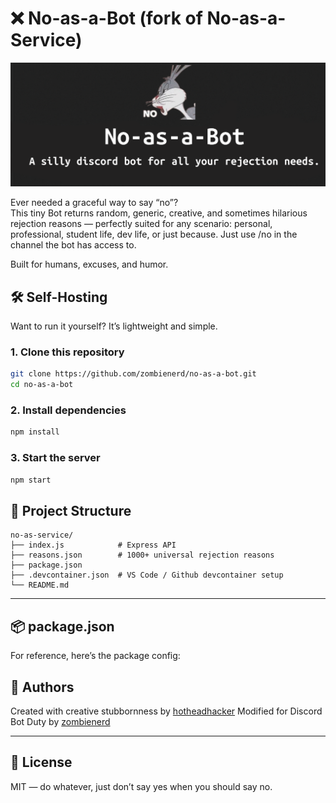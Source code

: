 # ❌ No-as-a-Bot (fork of No-as-a-Service)

<p align="center">
  <img src="https://raw.githubusercontent.com/zombienerd/no-as-a-bot/main/assets/imgs/naab-with-no-logo-bunny.png" width="800" alt="No-as-a-Service Banner" width="70%"/>
</p>


Ever needed a graceful way to say “no”?  
This tiny Bot returns random, generic, creative, and sometimes hilarious rejection reasons — perfectly suited for any scenario: personal, professional, student life, dev life, or just because.  Just use /no in the channel the bot has access to.

Built for humans, excuses, and humor.


## 🛠️ Self-Hosting

Want to run it yourself? It’s lightweight and simple.

### 1. Clone this repository
```bash
git clone https://github.com/zombienerd/no-as-a-bot.git
cd no-as-a-bot
```

### 2. Install dependencies
```bash
npm install
```

### 3. Start the server
```bash
npm start
```

## 📁 Project Structure

```
no-as-service/
├── index.js            # Express API
├── reasons.json        # 1000+ universal rejection reasons
├── package.json
├── .devcontainer.json  # VS Code / Github devcontainer setup
└── README.md
```

---

## 📦 package.json

For reference, here’s the package config:



## 👤 Authors

Created with creative stubbornness by [hotheadhacker](https://github.com/hotheadhacker)
Modified for Discord Bot Duty by [zombienerd](https://github.com/zombienerd)

---

## 📄 License

MIT — do whatever, just don’t say yes when you should say no.
